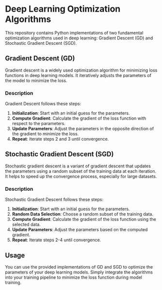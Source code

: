 # Deep Learning Optimization Algorithms

This repository contains Python implementations of two fundamental optimization algorithms used in deep learning: Gradient Descent (GD) and Stochastic Gradient Descent (SGD).

## Gradient Descent (GD)

Gradient descent is a widely used optimization algorithm for minimizing loss functions in deep learning models. It iteratively adjusts the parameters of the model to minimize the loss.

### Description
Gradient Descent follows these steps:
1. **Initialization**: Start with an initial guess for the parameters.
2. **Compute Gradient**: Calculate the gradient of the loss function with respect to the parameters.
3. **Update Parameters**: Adjust the parameters in the opposite direction of the gradient to minimize the loss.
4. **Repeat**: Iterate steps 2 and 3 until convergence.

## Stochastic Gradient Descent (SGD)

Stochastic gradient descent is a variant of gradient descent that updates the parameters using a random subset of the training data at each iteration. It helps to speed up the convergence process, especially for large datasets.

### Description
Stochastic Gradient Descent follows these steps:
1. **Initialization**: Start with an initial guess for the parameters.
2. **Random Data Selection**: Choose a random subset of the training data.
3. **Compute Gradient**: Calculate the gradient of the loss function using the selected data.
4. **Update Parameters**: Adjust the parameters based on the computed gradient.
5. **Repeat**: Iterate steps 2-4 until convergence.

## Usage

You can use the provided implementations of GD and SGD to optimize the parameters of your deep learning models. Simply integrate the algorithms into your training pipeline to minimize the loss function during model training.
